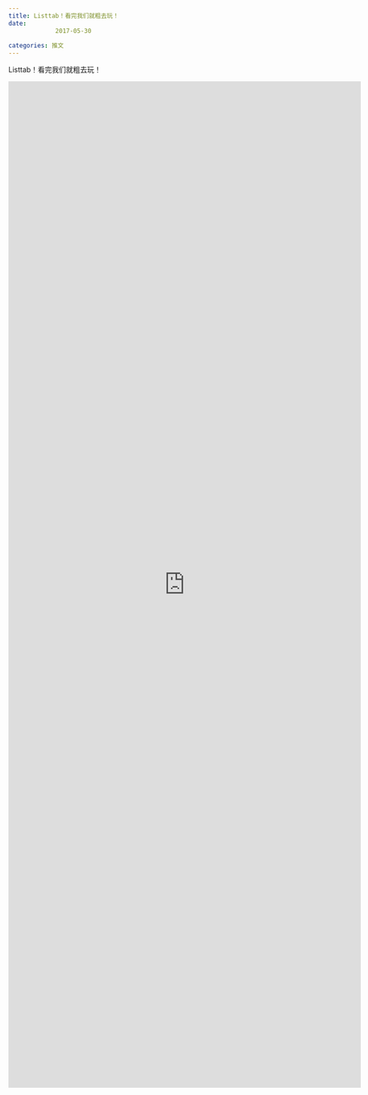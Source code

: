 ```yaml
---
title: Listtab！看完我们就粗去玩！
date: 
             2017-05-30
            
categories: 推文
---
```

Listtab！看完我们就粗去玩！<!--more-->
<iframe src="http://202.114.234.173:8669/appbbs/Stata_Article/@Listtab！看完我们就粗去玩！.htm" width="700px" height="2000px" scrolling="auto" frameborder=0 ></iframe>